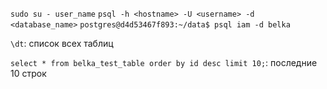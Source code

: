 `sudo su - user_name`
`psql -h <hostname> -U <username> -d <database_name>`
`postgres@d4d53467f893:~/data$ psql iam -d belka`

`\dt`: список всех таблиц


`select * from belka_test_table order by id desc limit 10;`: последние 10 строк
